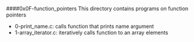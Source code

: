 ####0x0F-function_pointers
This directory contains programs on function pointers
* 0-print_name.c: calls function that prints name argument
* 1-array_iterator.c: iteratively calls function to an array elements

